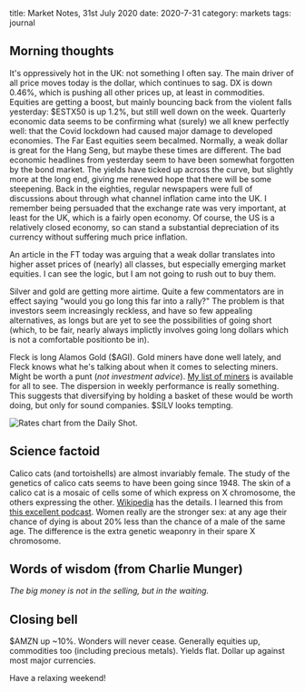 title: Market Notes, 31st July 2020
date: 2020-7-31
category: markets
tags: journal

## Morning thoughts

It's oppressively hot in the UK: not something I often say.
The main driver of all price moves today is the dollar, which continues to sag.
DX is down 0.46%, which is pushing all other prices up, at least in commodities.
Equities are getting a boost, but mainly bouncing back from the violent falls yesterday:
$ESTX50 is up 1.2%, but still well down on the week.
Quarterly economic data seems to be confirming what (surely) we all knew perfectly well:
that the Covid lockdown had caused major damage to developed economies.
The Far East equities seem becalmed. Normally, a weak dollar is great for the Hang Seng, 
but maybe these times are different.
The bad economic headlines from yesterday seem to have been somewhat forgotten by the bond market.
The yields have ticked up across the curve, but slightly more at the long end, giving me renewed hope that there will be some steepening.
Back in the eighties, regular newspapers were full of discussions about through what channel inflation came into the UK. I remember being persuaded that the exchange rate was very important, at least for the UK, which is a fairly open economy. Of course, the US is a relatively closed economy, so can stand a substantial depreciation of its currency without suffering much price inflation. 

An article in the FT today was arguing that a weak dollar translates into higher asset prices of (nearly) all classes, but especially emerging market equities. I can see the logic, but I am not going to rush out to buy them.

Silver and gold are getting more airtime.
Quite a few commentators are in effect saying "would you go long this far into a rally?"
The problem is that investors seem increasingly reckless, and have so few appealing alternatives, as longs but are yet to see the possibilities of going short (which, to be fair, nearly always implictly involves going long dollars which is not a comfortable positionto be in).

Fleck is long Alamos Gold ($AGI). Gold miners have done well lately, and Fleck knows what he's talking about when it comes to selecting miners. Might be worth a punt (*not investment advice*). [My list of miners](https://www.koyfin.com/myd/5ee9e268769b5613837afb5c) is available for all to see. The dispersion in weekly performance is really something. This suggests that diversifying by holding a basket of these would be worth doing, but only for sound companies. $SILV looks tempting.

![Rates chart]({attach}rates_going_up_p.png) from the Daily Shot.

## Science factoid

Calico cats (and tortoishells) are almost invariably female. 
The study of the genetics of calico cats seems to have been going since 1948.
The skin of a calico cat is a mosaic of cells some of which express on X chromosome, the others expressing the other. [Wikipedia](https://en.wikipedia.org/wiki/Calico_cat) has the details. 
I learned this from [this excellent podcast](https://www.thenakedscientists.com/podcasts/naked-genetics/female-mosaicism-stronger-sex). 
Women really are the stronger sex: at any age their chance of dying is about 20% less than the chance of a male of the same age. The difference is the extra genetic weaponry in their spare X chromosome.


## Words of wisdom (from Charlie Munger)

*The big money is not in the selling, but in the waiting.*

## Closing bell

$AMZN up ~10%. Wonders will never cease. 
Generally equities up, commodities too (including precious metals).
Yields flat.
Dollar up against most major currencies.

Have a relaxing weekend!